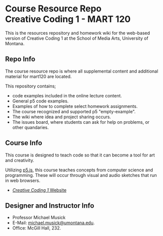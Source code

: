 # Course Resource Repo<br>Creative Coding 1 - MART 120

This is the resources repository and homework wiki for the web-based version of Creative Coding 1 at the School of Media Arts, University of Montana.


## Repo Info

The course resource repo is where all supplemental content and additional material for mart120 are located.

This repository contains;

- code examples included in the online lecture content.
- General p5 code examples.
- Examples of how to complete select homework assignments.
- The course recognized and supported p5 "empty-example".
- The wiki where idea and project sharing occurs.
- The issues board, where students can ask for help on problems, or other quandaries.


## Course Info

This course is designed to teach code so that it can become a tool for art and creativity.

Utilizing [p5.js](https://p5js.org), this course teaches concepts from computer science and programming. These will occur through visual and audio sketches that run in web browsers.

- [_Creative Coding 1_ Website](https://montana-media-arts.github.io/creative-coding-1/)



## Designer and Instructor Info

- Professor Michael Musick
- E-Mail: [michael.musick@umontana.edu](mailto:michael.musick@umontana.edu).
- Office: McGill Hall, 232.
